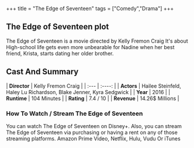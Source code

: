 +++
title = "The Edge of Seventeen"
tags = ["Comedy","Drama"]
+++
## The Edge of Seventeen plot
The Edge of Seventeen is a movie directed by Kelly Fremon Craig It's about High-school life gets even more unbearable for Nadine when her best friend, Krista, starts dating her older brother.
## Cast And Summary
| **Director**      | Kelly Fremon Craig |
    | :---        |    :----:   |
    |  **Actors** | Hailee Steinfeld, Haley Lu Richardson, Blake Jenner, Kyra Sedgwick |
    | **Year**   | 2016    |
    |  **Runtime** | 104 Minutes |
    |  **Rating** | 7.4 / 10 | 
    |  **Revenue** | 14.26$ Millions |
### How To Watch / Stream The Edge of Seventeen
You can watch The Edge of Seventeen on Disney+.
Also, you can stream The Edge of Seventeen via purchasing or having a rent on any of those streaming platforms.
Amazon Prime Video, Netflix, Hulu, Vudu Or iTunes